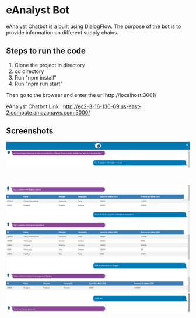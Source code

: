 # eAnalyst Bot

eAnalyst Chatbot is a built using DialogFlow. The purpose of the bot is to provide information on different supply chains.

## Steps to run the code

1. Clone the project in directory
2. cd directory
3. Run "npm install"
4. Run "npm run start"

Then go to the browser and enter the url <a>http://localhost:3001/</a>

eAnalyst Chatbot Link : http://ec2-3-16-130-69.us-east-2.compute.amazonaws.com:5000/

## Screenshots

![](client/public/images/BotSS/Snap1.PNG)

</br>

![](client/public/images/BotSS/snap2.PNG)
![](client/public/images/BotSS/snap3.PNG)
![](client/public/images/BotSS/snap4.PNG)
![](client/public/images/BotSS/snap5.PNG)
